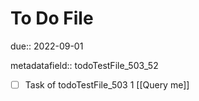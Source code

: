 # To Do File

due:: 2022-09-01

metadatafield:: todoTestFile_503_52

- [ ] Task of todoTestFile_503 1 [[Query me]]
